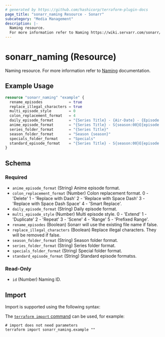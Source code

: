 ```yaml
---
# generated by https://github.com/hashicorp/terraform-plugin-docs
page_title: "sonarr_naming Resource - Sonarr"
subcategory: "Media Management"
description: |-
  Naming resource.
  For more information refer to Naming https://wiki.servarr.com/sonarr/settings#community-naming-suggestions documentation.
---
```


# sonarr_naming (Resource)

<!-- subcategory:Media Management -->
Naming resource.
For more information refer to [Naming](https://wiki.servarr.com/sonarr/settings#community-naming-suggestions) documentation.

## Example Usage

```terraform
resource "sonarr_naming" "example" {
  rename_episodes            = true
  replace_illegal_characters = true
  multi_episode_style        = 0
  colon_replacement_format   = 4
  daily_episode_format       = "{Series Title} - {Air-Date} - {Episode Title} {Quality Full}"
  anime_episode_format       = "{Series Title} - S{season:00}E{episode:00} - {Episode Title} {Quality Full}"
  series_folder_format       = "{Series Title}"
  season_folder_format       = "Season {season}"
  specials_folder_format     = "Specials"
  standard_episode_format    = "{Series Title} - S{season:00}E{episode:00} - {Episode Title} {Quality Full}"
}
```

<!-- schema generated by tfplugindocs -->
## Schema

### Required

- `anime_episode_format` (String) Anime episode format.
- `colon_replacement_format` (Number) Colon replacement format. 0 - 'Delete' 1 - 'Replace with Dash' 2 - 'Replace with Space Dash' 3 - 'Replace with Space Dash Space' 4 - 'Smart Replace'.
- `daily_episode_format` (String) Daily episode format.
- `multi_episode_style` (Number) Multi episode style. 0 - 'Extend' 1 - 'Duplicate' 2 - 'Repeat' 3 - 'Scene' 4 - 'Range' 5 - 'Prefixed Range'.
- `rename_episodes` (Boolean) Sonarr will use the existing file name if false.
- `replace_illegal_characters` (Boolean) Replace illegal characters. They will be removed if false.
- `season_folder_format` (String) Season folder format.
- `series_folder_format` (String) Series folder format.
- `specials_folder_format` (String) Special folder format.
- `standard_episode_format` (String) Standard episode formatss.

### Read-Only

- `id` (Number) Naming ID.

## Import

Import is supported using the following syntax:

The [`terraform import` command](https://developer.hashicorp.com/terraform/cli/commands/import) can be used, for example:

```shell
# import does not need parameters
terraform import sonarr_naming.example ""
```

